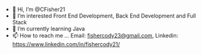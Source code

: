 - 👋 Hi, I’m @CFisher21
- 👀 I’m interested Front End Development, Back End Development and Full Stack
- 🌱 I’m currently learning Java
- 📫 How to reach me ... Email: fishercody23@gmail.com, Linkedin: https://www.linkedin.com/in/fishercody21/

<!---
CFisher21/CFisher21 is a ✨ special ✨ repository because its `README.md` (this file) appears on your GitHub profile.
You can click the Preview link to take a look at your changes.
--->
